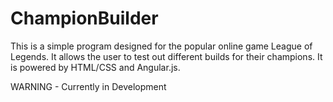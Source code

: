 # ChampionBuilder
This is a simple program designed for the popular online game League of Legends. It allows the user to test out different builds for their champions. It is powered by HTML/CSS and Angular.js.

WARNING - Currently in Development
